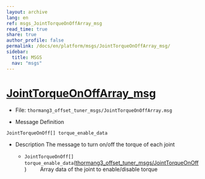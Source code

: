```yaml
---
layout: archive
lang: en
ref: msgs_JointTorqueOnOffArray_msg
read_time: true
share: true
author_profile: false
permalink: /docs/en/platform/msgs/JointTorqueOnOffArray_msg/
sidebar:
  title: MSGS
  nav: "msgs"
---
```


# [JointTorqueOnOffArray_msg](#jointtorqueonoffarray-msg)

- File: `thormang3_offset_tuner_msgs/JointTorqueOnOffArray.msg`

- Message Definition
 ```
 JointTorqueOnOff[] torque_enable_data
 ```

- Description
The message to turn on/off the torque of each joint

    * `JointTorqueOnOff[] torque_enable_data`([thormang3_offset_tuner_msgs/JointTorqueOnOff])
&emsp;&emsp; Array data of the joint to enable/disable torque

[thormang3_offset_tuner_msgs/JointTorqueOnOff]: /docs/en/platform/msgs/JointTorqueOnOff_msg/#jointtorqueonoff-msg
